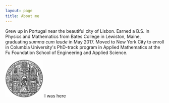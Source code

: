 ```yaml
---
layout: page
title: About me
---
```



Grew up in Portugal near the beautiful city of Lisbon. Earned a B.S. in Physics and Mathematics from Bates College in Lewiston, Maine, graduating *summa cum laude* in May 2017. Moved to New York City to enroll in Columbia University's PhD-track program in Applied Mathematics at the Fu Foundation School of Engineering and Applied Science.


<img src="/img/heidelberg_uni.png"  width="120" height="120"> I was here
